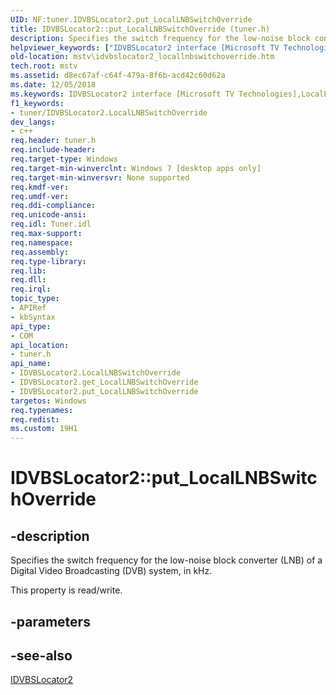 ```yaml
---
UID: NF:tuner.IDVBSLocator2.put_LocalLNBSwitchOverride
title: IDVBSLocator2::put_LocalLNBSwitchOverride (tuner.h)
description: Specifies the switch frequency for the low-noise block converter (LNB) of a Digital Video Broadcasting (DVB) system, in kHz.helpviewer_keywords: ["IDVBSLocator2 interface [Microsoft TV Technologies]","LocalLNBSwitchOverride property","IDVBSLocator2.LocalLNBSwitchOverride","IDVBSLocator2.put_LocalLNBSwitchOverride","IDVBSLocator2::LocalLNBSwitchOverride","IDVBSLocator2::get_LocalLNBSwitchOverride","IDVBSLocator2::put_LocalLNBSwitchOverride","LocalLNBSwitchOverride property [Microsoft TV Technologies]","LocalLNBSwitchOverride property [Microsoft TV Technologies]","IDVBSLocator2 interface","mstv.idvbslocator2_locallnbswitchoverride","put_LocalLNBSwitchOverride","tuner/IDVBSLocator2::LocalLNBSwitchOverride","tuner/IDVBSLocator2::get_LocalLNBSwitchOverride","tuner/IDVBSLocator2::put_LocalLNBSwitchOverride"]
old-location: mstv\idvbslocator2_locallnbswitchoverride.htm
tech.root: mstv
ms.assetid: d8ec67af-c64f-479a-8f6b-acd42c60d62a
ms.date: 12/05/2018
ms.keywords: IDVBSLocator2 interface [Microsoft TV Technologies],LocalLNBSwitchOverride property, IDVBSLocator2.LocalLNBSwitchOverride, IDVBSLocator2.put_LocalLNBSwitchOverride, IDVBSLocator2::LocalLNBSwitchOverride, IDVBSLocator2::get_LocalLNBSwitchOverride, IDVBSLocator2::put_LocalLNBSwitchOverride, LocalLNBSwitchOverride property [Microsoft TV Technologies], LocalLNBSwitchOverride property [Microsoft TV Technologies],IDVBSLocator2 interface, mstv.idvbslocator2_locallnbswitchoverride, put_LocalLNBSwitchOverride, tuner/IDVBSLocator2::LocalLNBSwitchOverride, tuner/IDVBSLocator2::get_LocalLNBSwitchOverride, tuner/IDVBSLocator2::put_LocalLNBSwitchOverride
f1_keywords:
- tuner/IDVBSLocator2.LocalLNBSwitchOverride
dev_langs:
- c++
req.header: tuner.h
req.include-header: 
req.target-type: Windows
req.target-min-winverclnt: Windows 7 [desktop apps only]
req.target-min-winversvr: None supported
req.kmdf-ver: 
req.umdf-ver: 
req.ddi-compliance: 
req.unicode-ansi: 
req.idl: Tuner.idl
req.max-support: 
req.namespace: 
req.assembly: 
req.type-library: 
req.lib: 
req.dll: 
req.irql: 
topic_type:
- APIRef
- kbSyntax
api_type:
- COM
api_location:
- tuner.h
api_name:
- IDVBSLocator2.LocalLNBSwitchOverride
- IDVBSLocator2.get_LocalLNBSwitchOverride
- IDVBSLocator2.put_LocalLNBSwitchOverride
targetos: Windows
req.typenames: 
req.redist: 
ms.custom: 19H1
---
```


# IDVBSLocator2::put_LocalLNBSwitchOverride


## -description


Specifies the switch frequency for the  low-noise block converter (LNB) of a Digital Video Broadcasting (DVB) system, in kHz.
    

This property is read/write.


## -parameters


## -see-also




<a href="https://docs.microsoft.com/previous-versions/windows/desktop/api/tuner/nn-tuner-idvbslocator2">IDVBSLocator2</a>
 

 

